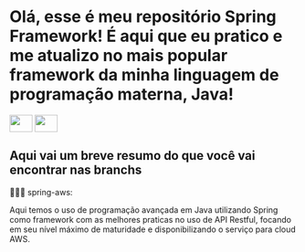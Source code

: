 # Olá, esse é meu repositório Spring Framework! É aqui que eu pratico e me atualizo no mais popular framework da minha linguagem de programação materna, Java!

<div>
  <img align="center" height="30" width="40" src="https://cdn.jsdelivr.net/gh/devicons/devicon/icons/java/java-original.svg" style="max-width: 100%;">
  <img align="center"  height="30" width="40" src="https://cdn.jsdelivr.net/gh/devicons/devicon/icons/spring/spring-original.svg" style="max-width: 100%;">	
</div>


## Aqui vai um breve resumo do que você vai encontrar nas branchs

👨🏽‍💻 spring-aws: 

Aqui temos o uso de programação avançada em Java utilizando Spring como framework com as melhores praticas no uso de API Restful, focando em seu nível máximo de maturidade e disponibilizando o serviço para cloud AWS. 
</div>

##


